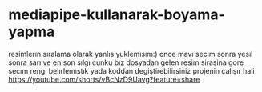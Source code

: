 # mediapipe-kullanarak-boyama-yapma
resimlerın sıralama olarak yanlıs yuklemısım:) once  mavı secım sonra yesıl sonra sarı ve en son sılgı cunku bız dosyadan gelen resim sirasina gore secım rengı belırlemıstık yada koddan degiştirebilirsiniz 
projenin çalışır hali  https://youtube.com/shorts/vBcNzD9Uavg?feature=share

